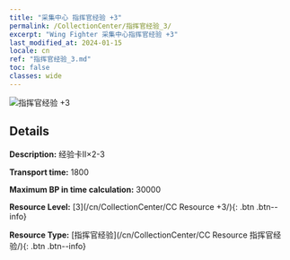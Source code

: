 ```yaml
---
title: "采集中心 指挥官经验 +3"
permalink: /CollectionCenter/指挥官经验_3/
excerpt: "Wing Fighter 采集中心指挥官经验 +3"
last_modified_at: 2024-01-15
locale: cn
ref: "指挥官经验_3.md"
toc: false
classes: wide
---
```



![指挥官经验 +3](/images/cc/CC_指挥官经验_3.png)

## Details

  **Description:** 经验卡II×2-3

  **Transport time:** 1800

  **Maximum BP in time calculation:** 30000

  **Resource Level:** [3](/cn/CollectionCenter/CC Resource +3/){: .btn .btn--info}

  **Resource Type:** [指挥官经验](/cn/CollectionCenter/CC Resource 指挥官经验/){: .btn .btn--info}

